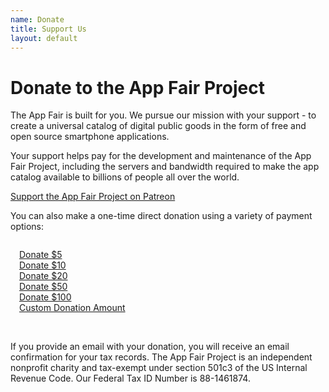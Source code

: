 ```yaml
---
name: Donate
title: Support Us
layout: default
---
```


# Donate to the App Fair Project

The App Fair is built for you. We pursue our mission with your support - to create a universal catalog of digital public goods in the form of free and open source smartphone applications.

Your support helps pay for the development and maintenance of the App Fair Project, including the servers and bandwidth required to make the app catalog available to billions of people all over the world.


<a href="https://www.patreon.com/appfair" class="donate-button" style="margin-left: auto; margin-right: auto;">
    Support the App Fair Project on Patreon
</a>

You can also make a one-time direct donation using a variety of payment options:

<div class="donate-grid-container" style="padding: 1em;">

<div class="donate-grid-item">
<a href="https://donate.stripe.com/bIYcOD6R7c8lgWA3cj" class="donate-button">Donate $5</a>
</div>

<div class="donate-grid-item">
<a href="https://donate.stripe.com/9AQ15Va3j0pD8q4eV0" class="donate-button">Donate $10</a>
</div>

<div class="donate-grid-item">
<a href="https://donate.stripe.com/bIY8yna3j1tH35K5kk" class="donate-button">Donate $20</a>
</div>

<div class="donate-grid-item">
<a href="https://donate.stripe.com/8wM29ZgrHgoBgWAbIJ" class="donate-button">Donate $50</a>
</div>

<div class="donate-grid-item">
<a href="https://donate.stripe.com/8wMeWL0sJa0ddKo28a" class="donate-button">Donate $100</a>
</div>

<div class="donate-grid-item">
<a href="https://donate.stripe.com/3cs3e34IZ3BPfSwaEJ" class="donate-button">Custom Donation Amount</a>
</div>

</div>
 
<br />
 
If you provide an email with your donation, you will receive an email confirmation for your tax records. The App Fair Project is an independent nonprofit charity and tax-exempt under section 501c3 of the US Internal Revenue Code. Our Federal Tax ID Number is 88-1461874.

